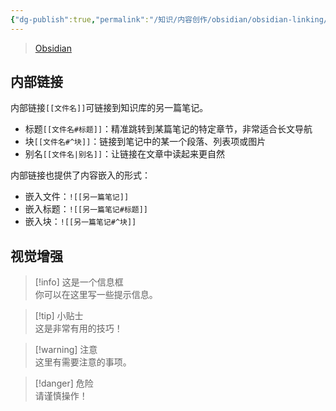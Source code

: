 ```yaml
---
{"dg-publish":true,"permalink":"/知识/内容创作/obsidian/obsidian-linking/","title":"双向链接","tags":["doc","obsidian"],"noteIcon":""}
---
```


> [Obsidian](https://obsidian.md)

## 内部链接

内部链接`[[文件名]]`可链接到知识库的另一篇笔记。
- 标题`[[文件名#标题]]`：精准跳转到某篇笔记的特定章节，非常适合长文导航
- 块`[[文件名#^块]]`：链接到笔记中的某一个段落、列表项或图片
- 别名`[[文件名|别名]]`：让链接在文章中读起来更自然

内部链接也提供了内容嵌入的形式：
- 嵌入文件：`![[另一篇笔记]]`
- 嵌入标题：`![[另一篇笔记#标题]]`
- 嵌入块：`![[另一篇笔记#^块]]`

## 视觉增强

> [!info] 这是一个信息框  
> 你可以在这里写一些提示信息。  
  
> [!tip] 小贴士  
> 这是非常有用的技巧！  
  
> [!warning] 注意  
> 这里有需要注意的事项。  
  
> [!danger] 危险  
> 请谨慎操作！
